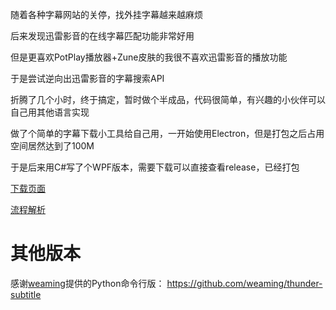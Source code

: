 随着各种字幕网站的关停，找外挂字幕越来越麻烦

后来发现迅雷影音的在线字幕匹配功能非常好用

但是更喜欢PotPlay播放器+Zune皮肤的我很不喜欢迅雷影音的播放功能

于是尝试逆向出迅雷影音的字幕搜索API

折腾了几个小时，终于搞定，暂时做个半成品，代码很简单，有兴趣的小伙伴可以自己用其他语言实现

做了个简单的字幕下载小工具给自己用，一开始使用Electron，但是打包之后占用空间居然达到了100M

于是后来用C#写了个WPF版本，需要下载可以直接查看release，已经打包

[下载页面](https://github.com/DCjanus/ThunderSubs/releases)

[流程解析](https://blog.dcjanus.com/posts/api_for_xunlei_subscene/)

# 其他版本

感谢[weaming](https://github.com/weaming)提供的Python命令行版： <https://github.com/weaming/thunder-subtitle>

